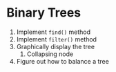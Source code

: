 # Binary Trees

1. Implement `find()` method
2. Implement `filter()` method
3. Graphically display the tree
   1. Collapsing node
4. Figure out how to balance a tree